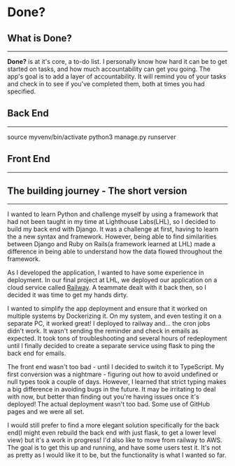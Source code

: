 # Done?

## What is Done?
-----

**Done?** is at it's core, a to-do list.  I personally know how hard it can be to get started on tasks, and how much accountability can get you going.  The app's goal is to add a layer of accountability.  It will remind you of your tasks and check in to see if you've completed them, both at times you had specified.

## Back End
-----

source myvenv/bin/activate
python3 manage.py runserver

## Front End
-----


## The building journey - The short version
-----

I wanted to learn Python and challenge myself by using a framework that had not been taught in my time at Lighthouse Labs(LHL), so I decided to build my back end with Django.  It was a challenge at first, having to learn the a new syntax and framework.  However, being able to find similarities between Django and Ruby on Rails(a framework learned at LHL) made a difference in being able to understand how the data flowed throughout the framework.

As I developed the application, I wanted to have some experience in deployment.  In our final project at LHL, we deployed our application on a cloud service called [Railway](https://railway.app/).  A teammate dealt with it back then, so I decided it was time to get my hands dirty.

I wanted to simplify the app deployment and ensure that it worked on multiple systems by Dockerizing it.  On my system, and even testing it on a separate PC, it worked great!  I deployed to railway and... the cron jobs didn't work.  It wasn't sending the reminder and check in emails as expected.  It took tons of troubleshooting and several hours of redeployment until I finally decided to create a separate service using flask to ping the back end for emails.

The front end wasn't too bad - until I decided to switch it to TypeScript.  My first conversion was a nightmare - figuring out how to avoid undefined or null types took a couple of days.  However, I learned that strict typing makes a big difference in avoiding bugs in the future.  It may be irritating to deal with now, but better than finding out you're having issues once it's deployed!  The actual deployment wasn't too bad.  Some use of GitHub pages and we were all set.

I would still prefer to find a more elegant solution specifically for the back end(I might even rebuild the back end with just flask, to get a lower level view) but it's a work in progress!  I'd also like to move from railway to AWS.  The goal is to get this up and running, and have some users test it.  It's not as pretty as I would like it to be, but the functionality is what I wanted so far.